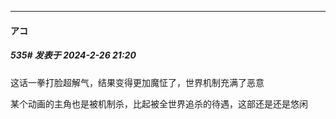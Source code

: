 ﻿
*****

####  アコ  
##### 535#       发表于 2024-2-26 21:20

这话一拳打脸超解气，结果变得更加魔怔了，世界机制充满了恶意

某个动画的主角也是被机制杀，比起被全世界追杀的待遇，这部还是还是悠闲

